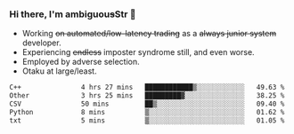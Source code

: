 ### Hi there, I'm ambiguou~~s~~Str 👋

<!--
**ambiguoustexture/ambiguoustexture** is a ✨ _special_ ✨ repository because its `README.md` (this file) appears on your GitHub profile.

Here are some ideas to get you started:
-->
- Working ~~on automated/low-latency trading~~ as a ~~always junior system~~ developer.
- Experiencing ~~endless~~ imposter syndrome still, and even worse.
- Employed by adverse selection.
- Otaku at large/least.

<!--START_SECTION:waka-->

```txt
C++               4 hrs 27 mins   ████████████▒░░░░░░░░░░░░   49.63 %
Other             3 hrs 25 mins   █████████▓░░░░░░░░░░░░░░░   38.25 %
CSV               50 mins         ██▒░░░░░░░░░░░░░░░░░░░░░░   09.40 %
Python            8 mins          ▒░░░░░░░░░░░░░░░░░░░░░░░░   01.62 %
txt               5 mins          ▒░░░░░░░░░░░░░░░░░░░░░░░░   01.05 %
```

<!--END_SECTION:waka-->
